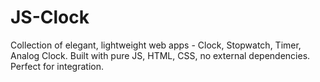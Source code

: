 # JS-Clock
Collection of elegant, lightweight web apps - Clock, Stopwatch, Timer, Analog Clock. Built with pure JS, HTML, CSS, no external dependencies. Perfect for integration.
